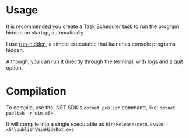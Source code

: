 # Usage
It is recommended you create a Task Scheduler task to run the program hidden on startup, automatically.

I use [run-hidden](https://github.com/stax76/run-hidden), a simple executable that launches console programs hidden.

Although, you can run it directly through the terminal, with logs and a quit option.


# Compilation
To compile, use the .NET SDK's `dotnet publish` command, like:
`dotnet publish -r win-x64`

It will compile into a single executable as `bin\Release\net8.0\win-x64\publish\WinHideDot.exe`
